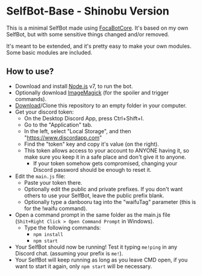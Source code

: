 # SelfBot-Base - Shinobu Version

This is a minimal SelfBot made using [FocaBotCore](https://github.com/FocaBot/FocaBotCore).
It's based on my own SelfBot, but with some sensitive things changed and/or removed.

It's meant to be extended, and it's pretty easy to make your own modules. Some basic modules are included.

## How to use?

- Download and install [Node.js](https://nodejs.org/en/) v7, to run the bot.
- Optionally download [ImageMagick](http://imagemagick.sourceforge.net/http/www/windows.html)
  (for the spoiler and trigger commands).
- [Download](https://github.com/TheBITLINK/SelfBot-Base/archive/master.zip)/Clone this repository to
  an empty folder in your computer.
- Get your discord token:
  - On the Desktop Discord App, press Ctrl+Shift+I.
  - Go to the "Application" tab.
  - In the left, select "Local Storage", and then "https://www.discordapp.com"
  - Find the "token" key and copy it's value (on the right).
  - This token allows access to your account to ANYONE having it, so make sure you keep it in a safe
    place and don't give it to anyone.
    - If your token somehow gets compromised, changing your Discord password should be enough to reset it.
- Edit the `main.js` file:
  - Paste your token there.
  - Optionally edit the public and private prefixes. If you don't want others to use your SelfBot, leave the
    public prefix blank.
  - Optionally type a danbooru tag into the "waifuTag" parameter (this is for the !waifu command).
- Open a command prompt in the same folder as the main.js file (`Shit+Right Click > Open Command Prompt` in Windows).
  - Type the following commands:
    - `npm install`
    - `npm start`
- Your SelfBot should now be running! Test it typing `me!ping` in any Discord chat. (assuming your prefix is `me!`).
- Your SelfBot will keep running as long as you leave CMD open, if you want to start it again, only `npm start` will be necessary.
